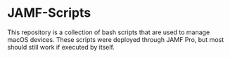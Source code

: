 # JAMF-Scripts

This repository is a collection of bash scripts that are used to manage macOS devices. These scripts were deployed through JAMF Pro, but most should still work if executed by itself.
